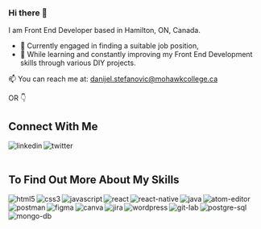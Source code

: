 ### Hi there 👋

I am Front End Developer based in Hamilton, ON, Canada.  
  
  - 🔭 Currently engaged in finding a suitable job position, 
  - 🌱 While learning and constantly improving my Front End Development skills through various DIY projects. 
  
📫 You can reach me at: danijel.stefanovic@mohawkcollege.ca 


OR 👇


## Connect With Me
[<img align="left" alt="linkedin" src="https://img.shields.io/badge/linkedin-%230077B5.svg?&style=for-the-badge&logo=linkedin&logoColor=white" />](https://www.linkedin.com/in/danijel-stefanovic/)
[<img align="left" alt="twitter" src="https://img.shields.io/badge/twitter-%231DA1F2.svg?&style=for-the-badge&logo=twitter&logoColor=white" />](https://twitter.com/)

<br>  
<br>

## To Find Out More About My Skills 

<img align="left" alt="html5" src="https://img.shields.io/badge/html5-white?style=for-the-badge&logo=html5&labelColor=grey" /> 
<img align="left" alt="css3" src="https://img.shields.io/badge/css3-white?style=for-the-badge&logo=css3&logoColor=lightblue&labelColor=grey" />
<img align="left" alt="javascript" src="https://img.shields.io/badge/javascript-white?style=for-the-badge&logo=javascript&labelColor=grey" />
<img align="left" alt="react" src="https://img.shields.io/badge/react-white?style=for-the-badge&logo=react&labelColor=grey" />    
<img align="left" alt="react-native" src="https://img.shields.io/badge/css3-white?style=for-the-badge&logo=css3&logoColor=blue&labelColor=grey" />

<img align="left" alt="java" src="https://img.shields.io/badge/java-white?style=for-the-badge&logo=java&labelColor=grey" />
<img align="left" alt="atom-editor" src="https://img.shields.io/badge/atom editor-white?style=for-the-badge&logo=atom&labelColor=grey" />    
<br>
<img align="left" alt="postman" src="https://img.shields.io/badge/postman-white?style=for-the-badge&logo=postman&labelColor=grey" />
<img align="left" alt="figma" src="https://img.shields.io/badge/figma-white?style=for-the-badge&logo=figma&labelColor=grey" />    
<img align="left" alt="canva" src="https://img.shields.io/badge/canva-white?style=for-the-badge&logo=canva&labelColor=grey" /> 
<img align="left" alt="jira" src="https://img.shields.io/badge/jira-white?style=for-the-badge&logo=jira&labelColor=grey" />
<img align="left" alt="wordpress" src="https://img.shields.io/badge/wordpress-white?style=for-the-badge&logo=wordpress&logoColor=blue" /> 
<img align="left" alt="git-lab" src="https://img.shields.io/badge/gitlab-white?style=for-the-badge&logo=gitlab&labelColor=grey" />
<img align="left" alt="postgre-sql" src="https://img.shields.io/badge/postgresql-white?style=for-the-badge&logo=postgresql&labelColor=grey" />    
<img align="left" alt="mongo-db" src="https://img.shields.io/badge/mongodb-white?style=for-the-badge&logo=mongodb&labelColor=grey" />    





 
 
